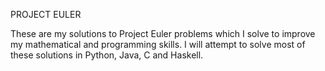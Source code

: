 PROJECT EULER   

These are my solutions to Project Euler problems which I solve to improve my mathematical and programming skills. I will attempt to solve most of these solutions in Python, Java, C and Haskell. 